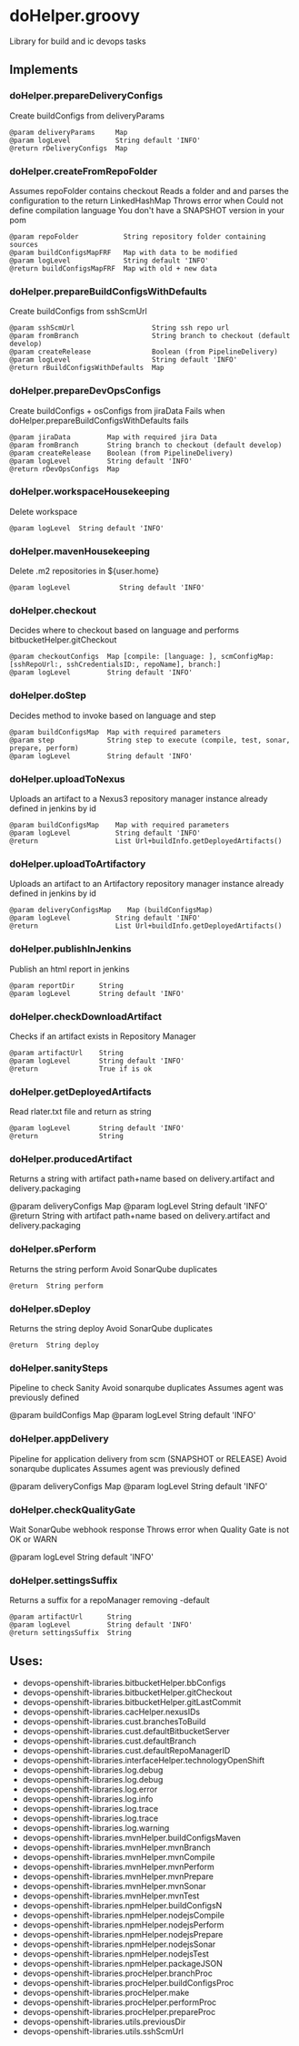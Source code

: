 # doHelper.groovy
  
   Library for build and ic devops tasks
  
## Implements
### doHelper.prepareDeliveryConfigs
   Create buildConfigs from deliveryParams
  
    @param deliveryParams     Map
    @param logLevel           String default 'INFO'
    @return rDeliveryConfigs  Map
  
### doHelper.createFromRepoFolder
   Assumes repoFolder contains checkout
   Reads a folder and and parses the configuration to the return LinkedHashMap
   Throws error when
        Could not define compilation language
        You don't have a SNAPSHOT version in your pom
  
    @param repoFolder           String repository folder containing sources
    @param buildConfigsMapFRF   Map with data to be modified
    @param logLevel             String default 'INFO'
    @return buildConfigsMapFRF  Map with old + new data
  
### doHelper.prepareBuildConfigsWithDefaults
   Create buildConfigs from sshScmUrl
  
    @param sshScmUrl                   String ssh repo url
    @param fromBranch                  String branch to checkout (default develop)
    @param createRelease               Boolean (from PipelineDelivery)
    @param logLevel                    String default 'INFO'
    @return rBuildConfigsWithDefaults  Map
  
### doHelper.prepareDevOpsConfigs
   Create buildConfigs + osConfigs from jiraData
   Fails when
       doHelper.prepareBuildConfigsWithDefaults fails
  
    @param jiraData         Map with required jira Data
    @param fromBranch       String branch to checkout (default develop)
    @param createRelease    Boolean (from PipelineDelivery)
    @param logLevel         String default 'INFO'
    @return rDevOpsConfigs  Map
  
### doHelper.workspaceHousekeeping
   Delete workspace
  
    @param logLevel  String default 'INFO'
  
### doHelper.mavenHousekeeping
   Delete .m2 repositories in ${user.home}
  
    @param logLevel            String default 'INFO'
  
### doHelper.checkout
   Decides where to checkout based on language and performs bitbucketHelper.gitCheckout
  
    @param checkoutConfigs  Map [compile: [language: ], scmConfigMap:[sshRepoUrl:, sshCredentialsID:, repoName], branch:]
    @param logLevel         String default 'INFO'
  
### doHelper.doStep
   Decides method to invoke based on language and step
  
    @param buildConfigsMap  Map with required parameters
    @param step             String step to execute (compile, test, sonar, prepare, perform)
    @param logLevel         String default 'INFO'
  
### doHelper.uploadToNexus
   Uploads an artifact to a Nexus3 repository manager instance already defined in jenkins by id
  
    @param buildConfigsMap    Map with required parameters
    @param logLevel           String default 'INFO'
    @return                   List Url+buildInfo.getDeployedArtifacts()
  
### doHelper.uploadToArtifactory
   Uploads an artifact to an Artifactory repository manager instance already defined in jenkins by id
  
    @param deliveryConfigsMap    Map (buildConfigsMap)
    @param logLevel           String default 'INFO'
    @return                   List Url+buildInfo.getDeployedArtifacts()
  
### doHelper.publishInJenkins
   Publish an html report in jenkins
  
    @param reportDir      String
    @param logLevel       String default 'INFO'
  
### doHelper.checkDownloadArtifact
   Checks if an artifact exists in Repository Manager
  
    @param artifactUrl    String
    @param logLevel       String default 'INFO'
    @return               True if is ok
  
### doHelper.getDeployedArtifacts
   Read rlater.txt file and return as string
  
    @param logLevel       String default 'INFO'
    @return               String
  
### doHelper.producedArtifact
   Returns a string with artifact path+name based on delivery.artifact and delivery.packaging
  
   @param deliveryConfigs Map
   @param logLevel String default 'INFO'
   @return  String with artifact path+name based on delivery.artifact and delivery.packaging
  
### doHelper.sPerform
   Returns the string perform
   Avoid SonarQube duplicates
  
    @return  String perform
  
### doHelper.sDeploy
   Returns the string deploy
   Avoid SonarQube duplicates
  
    @return  String deploy
  
### doHelper.sanitySteps
   Pipeline to check Sanity
   Avoid sonarqube duplicates
   Assumes agent was previously defined
  
   @param buildConfigs Map
   @param logLevel String default 'INFO'
  
### doHelper.appDelivery
   Pipeline for application delivery from scm (SNAPSHOT or RELEASE)
   Avoid sonarqube duplicates
   Assumes agent was previously defined
  
   @param deliveryConfigs Map
   @param logLevel String default 'INFO'
  
### doHelper.checkQualityGate
   Wait SonarQube webhook response
   Throws error when Quality Gate is not OK or WARN
  
   @param logLevel String default 'INFO'
  
### doHelper.settingsSuffix
   Returns a suffix for a repoManager removing -default
  
    @param artifactUrl      String
    @param logLevel         String default 'INFO'
    @return settingsSuffix  String
  
## Uses:
- devops-openshift-libraries.bitbucketHelper.bbConfigs
- devops-openshift-libraries.bitbucketHelper.gitCheckout
- devops-openshift-libraries.bitbucketHelper.gitLastCommit
- devops-openshift-libraries.cacHelper.nexusIDs
- devops-openshift-libraries.cust.branchesToBuild
- devops-openshift-libraries.cust.defaultBitbucketServer
- devops-openshift-libraries.cust.defaultBranch
- devops-openshift-libraries.cust.defaultRepoManagerID
- devops-openshift-libraries.interfaceHelper.technologyOpenShift
- devops-openshift-libraries.log.debug
- devops-openshift-libraries.log.debug
- devops-openshift-libraries.log.error
- devops-openshift-libraries.log.info
- devops-openshift-libraries.log.trace
- devops-openshift-libraries.log.trace
- devops-openshift-libraries.log.warning
- devops-openshift-libraries.mvnHelper.buildConfigsMaven
- devops-openshift-libraries.mvnHelper.mvnBranch
- devops-openshift-libraries.mvnHelper.mvnCompile
- devops-openshift-libraries.mvnHelper.mvnPerform
- devops-openshift-libraries.mvnHelper.mvnPrepare
- devops-openshift-libraries.mvnHelper.mvnSonar
- devops-openshift-libraries.mvnHelper.mvnTest
- devops-openshift-libraries.npmHelper.buildConfigsN
- devops-openshift-libraries.npmHelper.nodejsCompile
- devops-openshift-libraries.npmHelper.nodejsPerform
- devops-openshift-libraries.npmHelper.nodejsPrepare
- devops-openshift-libraries.npmHelper.nodejsSonar
- devops-openshift-libraries.npmHelper.nodejsTest
- devops-openshift-libraries.npmHelper.packageJSON
- devops-openshift-libraries.procHelper.branchProc
- devops-openshift-libraries.procHelper.buildConfigsProc
- devops-openshift-libraries.procHelper.make
- devops-openshift-libraries.procHelper.performProc
- devops-openshift-libraries.procHelper.prepareProc
- devops-openshift-libraries.utils.previousDir
- devops-openshift-libraries.utils.sshScmUrl
